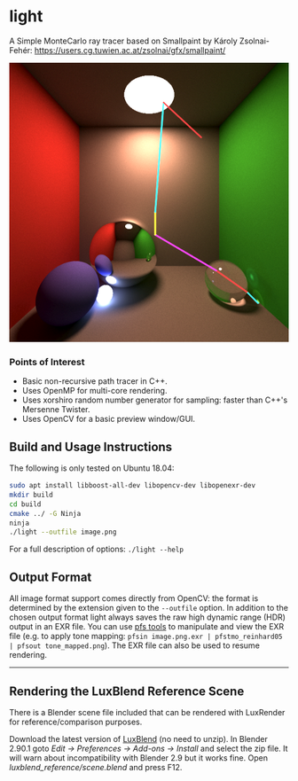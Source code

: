 # light

A Simple MonteCarlo ray tracer based on Smallpaint by Károly Zsolnai-Fehér: https://users.cg.tuwien.ac.at/zsolnai/gfx/smallpaint/

![Example output with ray visualisation](images/ray_overlay.png)

### Points of Interest
* Basic non-recursive path tracer in C++.
* Uses OpenMP for multi-core rendering.
* Uses xorshiro random number generator for sampling: faster than C++'s Mersenne Twister.
* Uses OpenCV for a basic preview window/GUI.

## Build and Usage Instructions

The following is only tested on Ubuntu 18.04:

```bash
sudo apt install libboost-all-dev libopencv-dev libopenexr-dev
mkdir build
cd build
cmake ../ -G Ninja
ninja
./light --outfile image.png
```

For a full description of options: `./light --help`

## Output Format

All image format support comes directly from OpenCV: the format is determined by the extension given to the `--outfile` option. In addition to the chosen output format light always saves the raw high dynamic range (HDR) output in an EXR file. You can use [pfs tools](http://pfstools.sourceforge.net) to manipulate and view the EXR file (e.g. to apply tone mapping: `pfsin image.png.exr | pfstmo_reinhard05 | pfsout tone_mapped.png`). The EXR file can also be used to resume rendering.

---
## Rendering the LuxBlend Reference Scene

There is a Blender scene file included that can be rendered with LuxRender for reference/comparison purposes.

Download the latest version of [LuxBlend](https://luxcorerender.org/download/) (no need to unzip).
In Blender 2.90.1 goto *Edit -> Preferences -> Add-ons -> Install* and select the zip file. It will warn about incompatibility with Blender 2.9 but it works fine.
Open *luxblend_reference/scene.blend* and press F12.